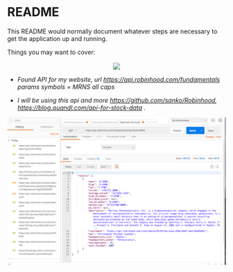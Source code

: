# README

This README would normally document whatever steps are necessary to get the
application up and running.

Things you may want to cover:

<div align="center">
  <img align="center" src="https://raw.githubusercontent.com/javierrcc522/Penny_stock/master/app/images/vid.gif">
</div>

* _Found API for my website, url https://api.robinhood.com/fundamentals
                            params symbols = MRNS all caps_



* _I will be using this api and more https://github.com/sanko/Robinhood, https://blog.quandl.com/api-for-stock-data ._


![alt text](pic.png)
